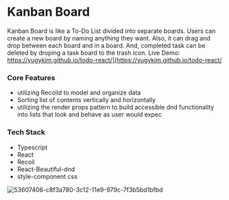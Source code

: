 
# Kanban Board
Kanban Board is like a To-Do List divided into separate boards. Users can create a new board by naming anything they want. Also, it can drag and drop between each board and in a board. And, completed task can be deleted by droping a task board to the trash icon. 
Live Demo: https://yugykim.github.io/todo-react/](https://yugykim.github.io/todo-react/

### Core Features
- utilizing Recoild to model and organize data
- Sorting list of contents vertically and horizontally
- utilizing the render props pattern to build accessible dnd functionality into lists that look and behave as user would expec

### Tech Stack
- Typescript
- React 
- Recoil 
- React-Beautiful-dnd 
- style-component css



![53607406-c8f3a780-3c12-11e9-979c-7f3b5bd1bfbd](https://user-images.githubusercontent.com/82011274/191153396-4e13b7e0-130b-4b36-a230-0cb3006d7591.gif)
